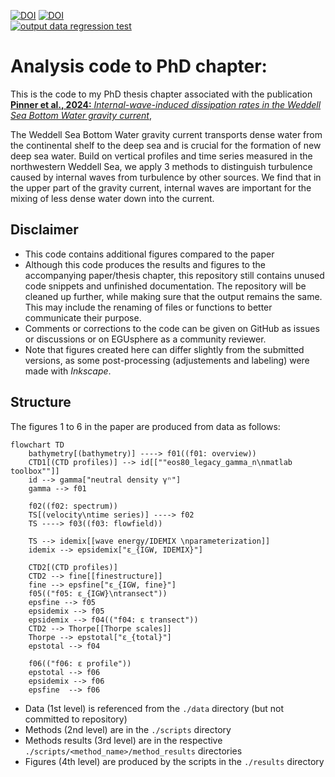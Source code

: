 [![DOI](https://zenodo.org/badge/DOI/10.5281/zenodo.13134608.svg)](https://doi.org/10.5281/zenodo.13134608)
[![DOI](https://img.shields.io/badge/Paper--DOI-10.5194%2Fegusphere--2024--2444-%23FFDE00.svg)](https://doi.org/10.5194/egusphere-2024-2444)  
[![output data regression test](https://github.com/opinner/Pinner_et_al_2024/actions/workflows/output_regression_tests.yml/badge.svg)](https://github.com/opinner/Pinner_et_al_2024/actions/workflows/output_regression_tests.yml)

# Analysis code to PhD chapter: 

This is the code to my PhD thesis chapter associated with the publication  
[**Pinner et al., 2024:** *Internal-wave-induced dissipation rates in the Weddell Sea Bottom Water gravity current*](https://doi.org/10.5194/egusphere-2024-2444), 

The Weddell Sea Bottom Water gravity current transports dense water from the continental shelf to the deep sea and is crucial for the formation of new deep sea water. Build on vertical profiles and time series measured in the northwestern Weddell Sea, we apply 3 methods to distinguish turbulence caused by internal waves from turbulence by other sources. We find that in the upper part of the gravity current, internal waves are important for the mixing of less dense water down into the current.

## Disclaimer
- This code contains additional figures compared to the paper
- Although this code produces the results and figures to the accompanying paper/thesis chapter, this repository still contains unused code snippets and unfinished documentation. 
The repository will be cleaned up further, while making sure that the output remains the same.
This may include the renaming of files or functions to better communicate their purpose.
- Comments or corrections to the code can be given on GitHub as issues or discussions or on EGUsphere as a community reviewer.  
- Note that figures created here can differ slightly from the submitted versions, as some post-processing (adjustements and labeling) were made with *Inkscape*. 

## Structure
The figures 1 to 6 in the paper are produced from data as follows:
```mermaid
flowchart TD
    bathymetry[(bathymetry)] ----> f01((f01: overview))
    CTD1[(CTD profiles)] --> id[[""eos80_legacy_gamma_n\nmatlab toolbox""]]
    id --> gamma["neutral density γⁿ"]
    gamma --> f01

    f02((f02: spectrum))
    TS[(velocity\ntime series)] ----> f02
    TS ----> f03((f03: flowfield))

    TS --> idemix[[wave energy/IDEMIX \nparameterization]]
    idemix --> epsidemix["ε_{IGW, IDEMIX}"]

    CTD2[(CTD profiles)]
    CTD2 --> fine[[finestructure]]
    fine --> epsfine["ε_{IGW, fine}"]
    f05(("f05: ε_{IGW}\ntransect"))
    epsfine --> f05
    epsidemix --> f05
    epsidemix --> f04(("f04: ε transect"))
    CTD2 --> Thorpe[[Thorpe scales]]
    Thorpe --> epstotal["ε_{total}"]
    epstotal --> f04

    f06(("f06: ε profile"))
    epstotal --> f06
    epsidemix --> f06
    epsfine  --> f06
```

* Data (1st level) is referenced from the `./data` directory (but not committed to repository)
* Methods (2nd level) are in the `./scripts` directory
* Methods results (3rd level) are in the respective `./scripts/<method_name>/method_results` directories
* Figures (4th level) are produced by the scripts in the `./results` directory
